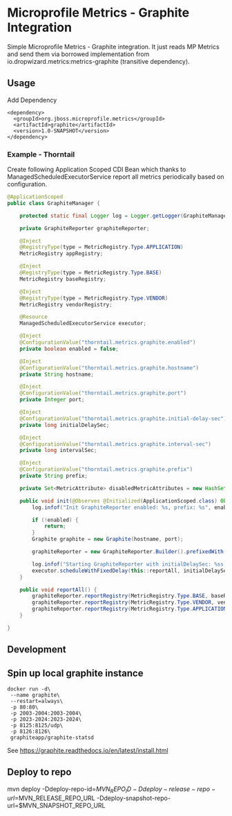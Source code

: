 Microprofile Metrics - Graphite Integration
===========================================

Simple Microprofile Metrics - Graphite integration.
It just reads MP Metrics and send them via borrowed implementation from io.dropwizard.metrics:metrics-graphite (transitive dependency).

Usage
-----

Add Dependency

```
<dependency>
  <groupId>org.jboss.microprofile.metrics</groupId>
  <artifactId>graphite</artifactId>
  <version>1.0-SNAPSHOT</version>
</dependency>
```

### Example - Thorntail

Create following Application Scoped CDI Bean which thanks to ManagedScheduledExecutorService report all metrics periodically based on configuration.

```java
@ApplicationScoped
public class GraphiteManager {

    protected static final Logger log = Logger.getLogger(GraphiteManager.class);

    private GraphiteReporter graphiteReporter;

    @Inject
    @RegistryType(type = MetricRegistry.Type.APPLICATION)
    MetricRegistry appRegistry;

    @Inject
    @RegistryType(type = MetricRegistry.Type.BASE)
    MetricRegistry baseRegistry;

    @Inject
    @RegistryType(type = MetricRegistry.Type.VENDOR)
    MetricRegistry vendorRegistry;

    @Resource
    ManagedScheduledExecutorService executor;

    @Inject
    @ConfigurationValue("thorntail.metrics.graphite.enabled")
    private boolean enabled = false;

    @Inject
    @ConfigurationValue("thorntail.metrics.graphite.hostname")
    private String hostname;

    @Inject
    @ConfigurationValue("thorntail.metrics.graphite.port")
    private Integer port;

    @Inject
    @ConfigurationValue("thorntail.metrics.graphite.initial-delay-sec")
    private long initialDelaySec;

    @Inject
    @ConfigurationValue("thorntail.metrics.graphite.interval-sec")
    private long intervalSec;

    @Inject
    @ConfigurationValue("thorntail.metrics.graphite.prefix")
    private String prefix;

    private Set<MetricAttribute> disabledMetricAttributes = new HashSet<>();

    public void init(@Observes @Initialized(ApplicationScoped.class) Object event) {
        log.infof("Init GraphiteReporter enabled: %s, prefix: %s", enabled, prefix);

        if (!enabled) {
            return;
        }
        Graphite graphite = new Graphite(hostname, port);

        graphiteReporter = new GraphiteReporter.Builder().prefixedWith(prefix).disabledMetricAttributes(disabledMetricAttributes).build(graphite);

        log.infof("Starting GraphiteReporter with initialDelaySec: %ss, intervalSec: %ss", initialDelaySec, intervalSec);
        executor.scheduleWithFixedDelay(this::reportAll, initialDelaySec, intervalSec, TimeUnit.SECONDS);
    }

    public void reportAll() {
        graphiteReporter.reportRegistry(MetricRegistry.Type.BASE, baseRegistry);
        graphiteReporter.reportRegistry(MetricRegistry.Type.VENDOR, vendorRegistry);
        graphiteReporter.reportRegistry(MetricRegistry.Type.APPLICATION, appRegistry);
    }

}
```


Development
-----------
## Spin up local graphite instance

```
docker run -d\
 --name graphite\
 --restart=always\
 -p 80:80\
 -p 2003-2004:2003-2004\
 -p 2023-2024:2023-2024\
 -p 8125:8125/udp\
 -p 8126:8126\
 graphiteapp/graphite-statsd
```

See https://graphite.readthedocs.io/en/latest/install.html


## Deploy to repo

mvn deploy -Ddeploy-repo-id=$MVN_REPO_ID -Ddeploy-release-repo-url=$MVN_RELEASE_REPO_URL -Ddeploy-snapshot-repo-url=$MVN_SNAPSHOT_REPO_URL

